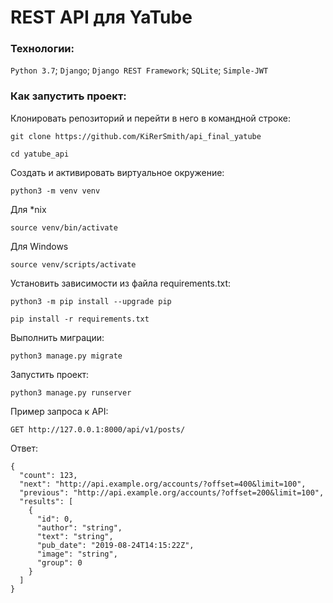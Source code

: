 # REST API для YaTube

### Технологии:
``Python 3.7``; ``Django``; ``Django REST Framework``; ``SQLite``; ``Simple-JWT``
### Как запустить проект:

Клонировать репозиторий и перейти в него в командной строке:

```
git clone https://github.com/KiRerSmith/api_final_yatube
```

```
cd yatube_api
```

Cоздать и активировать виртуальное окружение:

```
python3 -m venv venv
```
Для *nix
```
source venv/bin/activate
```
Для Windows
```
source venv/scripts/activate
```

Установить зависимости из файла requirements.txt:

```
python3 -m pip install --upgrade pip
```

```
pip install -r requirements.txt
```

Выполнить миграции:

```
python3 manage.py migrate
```

Запустить проект:

```
python3 manage.py runserver
```

Пример запроса к API:
```
GET http://127.0.0.1:8000/api/v1/posts/
```
Ответ:
```
{
  "count": 123,
  "next": "http://api.example.org/accounts/?offset=400&limit=100",
  "previous": "http://api.example.org/accounts/?offset=200&limit=100",
  "results": [
    {
      "id": 0,
      "author": "string",
      "text": "string",
      "pub_date": "2019-08-24T14:15:22Z",
      "image": "string",
      "group": 0
    }
  ]
}
```
